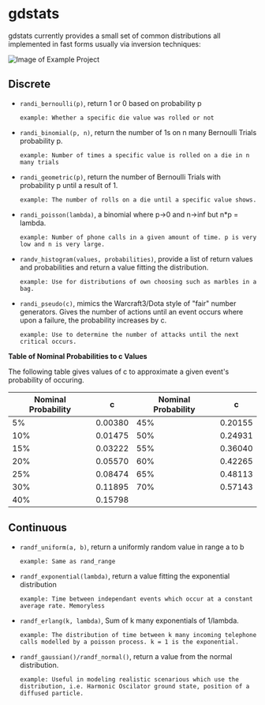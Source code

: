 # gdstats

gdstats currently provides a small set of common distributions all implemented in fast forms usually via inversion techniques:

![Image of Example Project](https://i.imgur.com/39pPFmh.png)

Discrete
--------

- `randi_bernoulli(p)`, return 1 or 0 based on probability p

	`example: Whether a specific die value was rolled or not`

- `randi_binomial(p, n)`, return the number of 1s on n many Bernoulli Trials probability p.

	`example: Number of times a specific value is rolled on a die in n many trials`

- `randi_geometric(p)`, return the number of Bernoulli Trials with probability p until a result of 1.

	`example: The number of rolls on a die until a specific value shows.`

- `randi_poisson(lambda)`, a binomial where p->0 and n->inf but n*p = lambda.

	`example: Number of phone calls in a given amount of time. p is very low and n is very large.`

- `randv_histogram(values, probabilities)`, provide a list of return values and probabilities and return a value fitting the distribution.

	`example: Use for distributions of own choosing such as marbles in a bag.`

- `randi_pseudo(c)`, mimics the Warcraft3/Dota style of "fair" number generators. Gives the number of actions until an event occurs where upon a failure, the probability increases by c.

	`example: Use to determine the number of attacks until the next critical occurs.`
	
**Table of Nominal Probabilities to c Values**

The following table gives values of c to approximate a given event's probability of occuring.

| Nominal Probability |    c    | Nominal Probability |    c    |
|---------------------|:-------:|---------------------|:-------:|
|          5%         | 0.00380 |         45%         | 0.20155 |
|         10%         | 0.01475 |         50%         | 0.24931 |
|         15%         | 0.03222 |         55%         | 0.36040 |
|         20%         | 0.05570 |         60%         | 0.42265 |
|         25%         | 0.08474 |         65%         | 0.48113 |
|         30%         | 0.11895 |         70%         | 0.57143 |
|         40%         | 0.15798 |                     |         |


Continuous
----------

- `randf_uniform(a, b)`, return a uniformly random value in range a to b

	`example: Same as rand_range`

- `randf_exponential(lambda)`, return a value fitting the exponential distribution

	`example: Time between independant events which occur at a constant average rate. Memoryless`

- `randf_erlang(k, lambda)`, Sum of k many exponentials of 1/lambda.

	`example: The distribution of time between k many incoming telephone calls modelled by a poisson process. k = 1 is the exponential.`

- `randf_gaussian()/randf_normal()`, return a value from the normal distribution.

	`example: Useful in modeling realistic scenarious which use the distribution, i.e. Harmonic Oscilator ground state, position of a diffused particle.`
